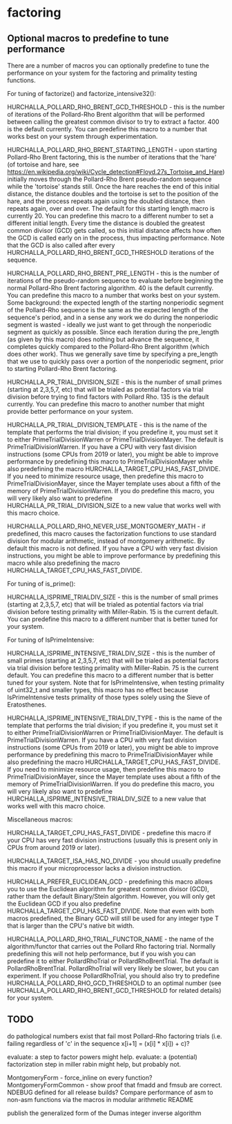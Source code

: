 # factoring


Optional macros to predefine to tune performance
------------------------------------------------
There are a number of macros you can optionally predefine to tune the performance on your system for the factoring and primality testing functions.


For tuning of factorize() and factorize_intensive32():

HURCHALLA_POLLARD_RHO_BRENT_GCD_THRESHOLD - this is the number of iterations of the Pollard-Rho Brent algorithm that will be performed between calling the greatest common divisor to try to extract a factor.  400 is the default currently.  You can predefine this macro to a number that works best on your system through experimentation.

HURCHALLA_POLLARD_RHO_BRENT_STARTING_LENGTH - upon starting Pollard-Rho Brent factoring, this is the number of iterations that the 'hare' (of tortoise and hare, see https://en.wikipedia.org/wiki/Cycle_detection#Floyd.27s_Tortoise_and_Hare) initially moves through the Pollard-Rho Brent pseudo-random sequence while the 'tortoise' stands still.  Once the hare reaches the end of this initial distance, the distance doubles and the tortoise is set to the position of the hare, and the process repeats again using the doubled distance, then repeats again, over and over.  The default for this starting length macro is currently 20.  You can predefine this macro to a different number to set a different initial length.  Every time the distance is doubled the greatest common divisor (GCD) gets called, so this initial distance affects how often the GCD is called early on in the process, thus impacting performance.  Note that the GCD is also called after every HURCHALLA_POLLARD_RHO_BRENT_GCD_THRESHOLD iterations of the sequence.

HURCHALLA_POLLARD_RHO_BRENT_PRE_LENGTH - this is the number of iterations of the pseudo-random sequence to evaluate before beginning the normal Pollard-Rho Brent factoring algorithm.  40 is the default currently.  You can predefine this macro to a number that works best on your system.  Some background: the expected length of the starting nonperiodic segment of the Pollard-Rho sequence is the same as the expected length of the sequence's period, and in a sense any work we do during the nonperiodic segment is wasted - ideally we just want to get through the nonperiodic segment as quickly as possible.  Since each iteration during the pre_length (as given by this macro) does nothing but advance the sequence, it completes quickly compared to the Pollard-Rho Brent algorithm (which does other work).  Thus we generally save time by specifying a pre_length that we use to quickly pass over a portion of the nonperiodic segment, prior to starting Pollard-Rho Brent factoring.

HURCHALLA_PR_TRIAL_DIVISION_SIZE - this is the number of small primes (starting at 2,3,5,7, etc) that will be trialed as potential factors via trial division before trying to find factors with Pollard Rho.  135 is the default currently.  You can predefine this macro to another number that might provide better performance on your system.

HURCHALLA_PR_TRIAL_DIVISION_TEMPLATE - this is the name of the template that performs the trial division; if you predefine it, you must set it to either PrimeTrialDivisionWarren or PrimeTrialDivisionMayer.  The default is PrimeTrialDivisionWarren.  If you have a CPU with very fast division instructions (some CPUs from 2019 or later), you might be able to improve performance by predefining this macro to PrimeTrialDivisionMayer while also predefining the macro HURCHALLA_TARGET_CPU_HAS_FAST_DIVIDE.  If you need to minimize resource usage, then predefine this macro to PrimeTrialDivisionMayer, since the Mayer template uses about a fifth of the memory of PrimeTrialDivisionWarren.  If you do predefine this macro, you will very likely also want to predefine HURCHALLA_PR_TRIAL_DIVISION_SIZE to a new value that works well with this macro choice.

HURCHALLA_POLLARD_RHO_NEVER_USE_MONTGOMERY_MATH - if predefined, this macro causes the factorization functions to use standard division for modular arithmetic, instead of montgomery arithmetic.  By default this macro is not defined.  If you have a CPU with very fast division instructions, you might be able to improve performance by predefining this macro while also predefining the macro HURCHALLA_TARGET_CPU_HAS_FAST_DIVIDE.


For tuning of is_prime():

HURCHALLA_ISPRIME_TRIALDIV_SIZE - this is the number of small primes (starting at 2,3,5,7, etc) that will be trialed as potential factors via trial division before testing primality with Miller-Rabin.  15 is the current default.  You can predefine this macro to a different number that is better tuned for your system.


For tuning of IsPrimeIntensive:

HURCHALLA_ISPRIME_INTENSIVE_TRIALDIV_SIZE - this is the number of small primes (starting at 2,3,5,7, etc) that will be trialed as potential factors via trial division before testing primality with Miller-Rabin.  75 is the current default.  You can predefine this macro to a different number that is better tuned for your system.  Note that for IsPrimeIntensive, when testing primality of uint32_t and smaller types, this macro has no effect because IsPrimeIntensive tests primality of those types solely using the Sieve of Eratosthenes.

HURCHALLA_ISPRIME_INTENSIVE_TRIALDIV_TYPE - this is the name of the template that performs the trial division; if you predefine it, you must set it to either PrimeTrialDivisionWarren or PrimeTrialDivisionMayer.  The default is PrimeTrialDivisionWarren.  If you have a CPU with very fast division instructions (some CPUs from 2019 or later), you might be able to improve performance by predefining this macro to PrimeTrialDivisionMayer while also predefining the macro HURCHALLA_TARGET_CPU_HAS_FAST_DIVIDE.  If you need to minimize resource usage, then predefine this macro to PrimeTrialDivisionMayer, since the Mayer template uses about a fifth of the memory of PrimeTrialDivisionWarren.  If you do predefine this macro, you will very likely also want to predefine HURCHALLA_ISPRIME_INTENSIVE_TRIALDIV_SIZE to a new value that works well with this macro choice.


Miscellaneous macros:

HURCHALLA_TARGET_CPU_HAS_FAST_DIVIDE - predefine this macro if your CPU has very fast division instructions (usually this is present only in CPUs from around 2019 or later).

HURCHALLA_TARGET_ISA_HAS_NO_DIVIDE - you should usually predefine this macro if your microprocessor lacks a division instruction.

HURCHALLA_PREFER_EUCLIDEAN_GCD - predefining this macro allows you to use the Euclidean algorithm for greatest common divisor (GCD), rather tham the default Binary/Stein algorithm.  However, you will only get the Euclidean GCD if you also predefine HURCHALLA_TARGET_CPU_HAS_FAST_DIVIDE.  Note that even with both macros predefined, the Binary GCD will still be used for any integer type T that is larger than the CPU's native bit width.

HURCHALLA_POLLARD_RHO_TRIAL_FUNCTOR_NAME - the name of the algorithm/functor that carries out the Pollard Rho factoring trial.  Normally predefining this will not help performance, but if you wish you can predefine it to either PollardRhoTrial or PollardRhoBrentTrial.  The default is PollardRhoBrentTrial.  PollardRhoTrial will very likely be slower, but you can experiment.  If you choose PollardRhoTrial, you should also try to predefine HURCHALLA_POLLARD_RHO_GCD_THRESHOLD to an optimal number (see HURCHALLA_POLLARD_RHO_BRENT_GCD_THRESHOLD for related details) for your system.



TODO
----

do pathological numbers exist that fail most Pollard-Rho factoring trials (i.e. failing regardless of 'c' in the sequence x[i+1] = (x[i] * x[i]) + c)?

evaluate: a step to factor powers might help.
evaluate: a (potential) factorization step in miller rabin might help, but probably not.

MontgomeryForm - force_inline on every function?
MontgomeryFormCommon - show proof that fmadd and fmsub are correct.
NDEBUG defined for all release builds?
Compare performance of asm to non-asm functions via the macros in modular arithmetic README

publish the generalized form of the Dumas integer inverse algorithm
